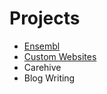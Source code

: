 # Projects

* [Ensembl](https://myensembl.com)
* [Custom Websites](https://tj-construction.uk)
* Carehive
* Blog Writing
